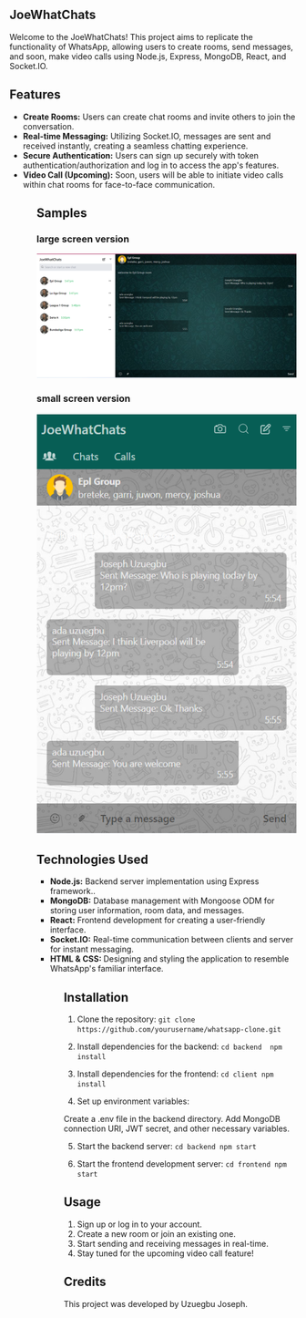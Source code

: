 ## JoeWhatChats

Welcome to the JoeWhatChats! This project aims to replicate the functionality of WhatsApp, allowing users to create rooms, send messages, and soon, make video calls using Node.js, Express, MongoDB, React, and Socket.IO.

## Features

<ul>
<li>
<b>Create Rooms:</b> Users can create chat rooms and invite others to join the conversation.
</li>
<li>
<b>Real-time Messaging:</b> Utilizing Socket.IO, messages are sent and received instantly, creating a seamless chatting experience.
</li>

<li>
<b>Secure Authentication:</b> Users can sign up securely with token authentication/authorization and log in to access the app's features.
</li>

<li>
<b>Video Call (Upcoming):</b> Soon, users will be able to initiate video calls within chat rooms for face-to-face communication.
</li>
<ul>

## Samples

### large screen version

<img src="./client/src/assets/chat_sample.png" alt="large screen sample" />

### small screen version

<img src="./client/src/assets/mobile_chat_sample.png" alt="large screen sample" />

## Technologies Used

<ul>
<li>
<b>Node.js:</b>  Backend server implementation using Express framework..
</li>
<li>
<b>MongoDB:</b>  Database management with Mongoose ODM for storing user information, room data, and messages.
</li>

<li>
<b>React:</b>  Frontend development for creating a user-friendly interface.
</li>

<li>
<b>Socket.IO:</b>  Real-time communication between clients and server for instant messaging.
</li>

<li>
<b>HTML & CSS: </b>   Designing and styling the application to resemble WhatsApp's familiar interface.
</li>
<ul>

## Installation

1. Clone the repository:
   `git clone https://github.com/yourusername/whatsapp-clone.git`

2. Install dependencies for the backend:
   `cd backend 
    npm install
`

3. Install dependencies for the frontend:
   `cd client
    npm install
`

4. Set up environment variables:

Create a .env file in the backend directory.
Add MongoDB connection URI, JWT secret, and other necessary variables.

5. Start the backend server:
   `cd backend
    npm start
`

6. Start the frontend development server:
   `cd frontend
    npm start
`

## Usage

<ol>
<li>Sign up or log in to your account.</li>
<li>Create a new room or join an existing one.</li>
<li>Start sending and receiving messages in real-time.</li>
<li>Stay tuned for the upcoming video call feature!</li>
</ol>

## Credits

This project was developed by Uzuegbu Joseph.
